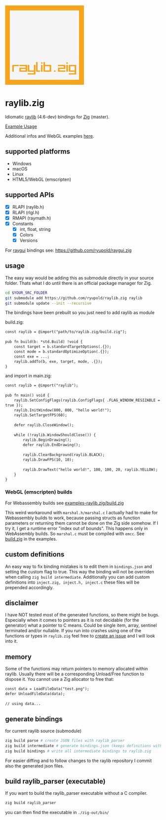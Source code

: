 ![logo](logo.png)

# raylib.zig
Idiomatic [raylib](https://www.raylib.com/) (4.6-dev) bindings for [Zig](https://ziglang.org/) (master).

[Example Usage](#usage)

Additional infos and WebGL examples [here](https://github.com/ryupold/examples-raylib.zig).

## supported platforms
- Windows
- macOS
- Linux
- HTML5/WebGL (emscripten)

## supported APIs
- [x] RLAPI (raylib.h)
- [x] RLAPI (rlgl.h)
- [x] RMAPI (raymath.h)
- [x] Constants
  - [x] int, float, string
  - [x] Colors
  - [x] Versions

For [raygui](https://github.com/raysan5/raygui) bindings see: https://github.com/ryupold/raygui.zig

## <a id="usage">usage</a>

The easy way would be adding this as submodule directly in your source folder.
Thats what I do until there is an official package manager for Zig.

```sh
cd $YOUR_SRC_FOLDER
git submodule add https://github.com/ryupold/raylib.zig raylib
git submodule update --init --recursive
```

The bindings have been prebuilt so you just need to add raylib as module

build.zig:
```zig
const raylib = @import("path/to/raylib.zig/build.zig");

pub fn build(b: *std.Build) !void {
    const target = b.standardTargetOptions(.{});
    const mode = b.standardOptimizeOption(.{});
    const exe = ...;
    raylib.addTo(b, exe, target, mode, .{});
}
```

and import in main.zig:
```zig
const raylib = @import("raylib");

pub fn main() void {
    raylib.SetConfigFlags(raylib.ConfigFlags{ .FLAG_WINDOW_RESIZABLE = true });
    raylib.InitWindow(800, 800, "hello world!");
    raylib.SetTargetFPS(60);

    defer raylib.CloseWindow();

    while (!raylib.WindowShouldClose()) {
        raylib.BeginDrawing();
        defer raylib.EndDrawing();
        
        raylib.ClearBackground(raylib.BLACK);
        raylib.DrawFPS(10, 10);

        raylib.DrawText("hello world!", 100, 100, 20, raylib.YELLOW);
    }
}
```

### WebGL (emscripten) builds

For Webassembly builds see [examples-raylib.zig/build.zig](https://github.com/ryupold/examples-raylib.zig/blob/main/build.zig)

This weird workaround with `marshal.h/marshal.c` I actually had to make for Webassembly builds to work, because passing structs as function parameters or returning them cannot be done on the Zig side somehow. If I try it, I get a runtime error "index out of bounds". This happens only in WebAssembly builds. So `marshal.c` must be compiled with `emcc`. See [build.zig](https://github.com/ryupold/examples-raylib.zig/blob/main/build.zig) in the examples.

## custom definitions
An easy way to fix binding mistakes is to edit them in `bindings.json` and setting the custom flag to true. This way the binding will not be overriden when calling `zig build intermediate`. 
Additionally you can add custom definitions into `inject.zig, inject.h, inject.c` these files will be prepended accordingly.

## disclaimer
I have NOT tested most of the generated functions, so there might be bugs. Especially when it comes to pointers as it is not decidable (for the generator) what a pointer to C means. Could be single item, array, sentinel terminated and/or nullable. If you run into crashes using one of the functions or types in `raylib.zig` feel free to [create an issue](https://github.com/ryupold/raylib.zig/issues) and I will look into it.

## memory
Some of the functions may return pointers to memory allocated within raylib.
Usually there will be a corresponding Unload/Free function to dispose it. You cannot use a Zig allocator to free that:

```zig
const data = LoadFileData("test.png");
defer UnloadFileData(data);

// using data...
```

## generate bindings 
for current raylib source (submodule)

```sh
zig build parse # create JSON files with raylib_parser
zig build intermediate # generate bindings.json (keeps definitions with custom=true)
zig build bindings # write all intermediate bindings to raylib.zig
```

For easier diffing and to follow changes to the raylib repository I commit also the generated json files.

## build raylib_parser (executable)
If you want to build the raylib_parser executable without a C compiler.
```sh
zig build raylib_parser
```

you can then find the executable in `./zig-out/bin/`
